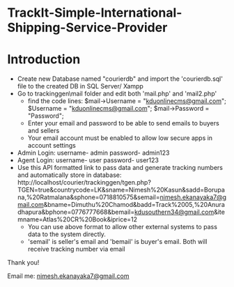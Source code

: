 # TrackIt-Simple-International-Shipping-Service-Provider

# Introduction

* Create new Database named "courierdb" and import the 'courierdb.sql' file to the created DB in SQL Server/ Xampp
* Go to trackinggen\mail folder and edit both 'mail.php' and 'mail2.php'
	- find the code lines: 
		$mail->Username = "kduonlinecms@gmail.com";
		$Username = "kduonlinecms@gmail.com";
		$mail->Password = "Password";
	- Enter your email and password to be able to send emails to buyers and sellers
	- Your email account must be enabled to allow low secure apps in account settings
* Admin Login: username- admin password- admin123
* Agent Login: username- user password- user123
* Use this API formatted link to pass data and generate tracking numbers and automatically store in database:
	http://localhost/courier/trackinggen/tgen.php?TGEN=true&countrycode=LK&sname=Nimesh%20Kasun&sadd=Borupana,%20Ratmalana&sphone=0718810575&semail=nimesh.ekanayaka7@gmail.com&bname=Dimuthu%20Chamod&badd=Track%2005,%20Anuradhapura&bphone=0776777668&bemail=kdusouthern34@gmail.com&itemname=Atlas%20CR%20Book&iprice=12
	- You can use above format to allow other external systems to pass data to the system directly.
	- 'semail' is seller's email and 'bemail' is buyer's email. Both will receive tracking number via email

Thank you!

Email me: nimesh.ekanayaka7@gmail.com
